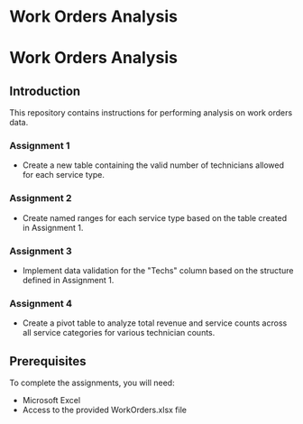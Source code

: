 # Work Orders Analysis

# Work Orders Analysis

## Introduction
This repository contains instructions for performing analysis on work orders data.

### Assignment 1
- Create a new table containing the valid number of technicians allowed for each service type.

### Assignment 2
- Create named ranges for each service type based on the table created in Assignment 1.

### Assignment 3
- Implement data validation for the "Techs" column based on the structure defined in Assignment 1.

### Assignment 4
- Create a pivot table to analyze total revenue and service counts across all service categories for various technician counts.

## Prerequisites
To complete the assignments, you will need:
- Microsoft Excel
- Access to the provided WorkOrders.xlsx file
